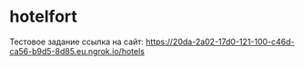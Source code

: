 # hotelfort
Тестовое задание
ссылка на сайт: https://20da-2a02-17d0-121-100-c46d-ca56-b9d5-8d85.eu.ngrok.io/hotels
